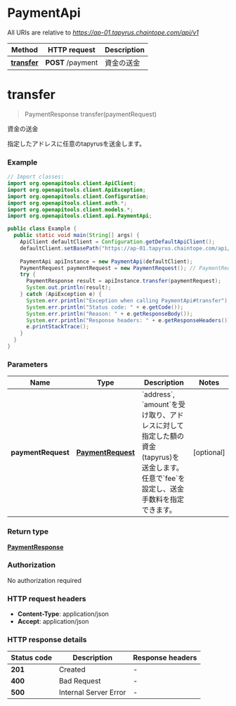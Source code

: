 # PaymentApi

All URIs are relative to *https://ap-01.tapyrus.chaintope.com/api/v1*

Method | HTTP request | Description
------------- | ------------- | -------------
[**transfer**](PaymentApi.md#transfer) | **POST** /payment | 資金の送金


<a name="transfer"></a>
# **transfer**
> PaymentResponse transfer(paymentRequest)

資金の送金

指定したアドレスに任意のtapyrusを送金します。

### Example
```java
// Import classes:
import org.openapitools.client.ApiClient;
import org.openapitools.client.ApiException;
import org.openapitools.client.Configuration;
import org.openapitools.client.auth.*;
import org.openapitools.client.models.*;
import org.openapitools.client.api.PaymentApi;

public class Example {
  public static void main(String[] args) {
    ApiClient defaultClient = Configuration.getDefaultApiClient();
    defaultClient.setBasePath("https://ap-01.tapyrus.chaintope.com/api/v1");
    
    PaymentApi apiInstance = new PaymentApi(defaultClient);
    PaymentRequest paymentRequest = new PaymentRequest(); // PaymentRequest | `address`, `amount`を受け取り、アドレスに対して指定した額の資金(tapyrus)を送金します。 任意で`fee`を設定し、送金手数料を指定できます。 
    try {
      PaymentResponse result = apiInstance.transfer(paymentRequest);
      System.out.println(result);
    } catch (ApiException e) {
      System.err.println("Exception when calling PaymentApi#transfer");
      System.err.println("Status code: " + e.getCode());
      System.err.println("Reason: " + e.getResponseBody());
      System.err.println("Response headers: " + e.getResponseHeaders());
      e.printStackTrace();
    }
  }
}
```

### Parameters

Name | Type | Description  | Notes
------------- | ------------- | ------------- | -------------
 **paymentRequest** | [**PaymentRequest**](PaymentRequest.md)| &#x60;address&#x60;, &#x60;amount&#x60;を受け取り、アドレスに対して指定した額の資金(tapyrus)を送金します。 任意で&#x60;fee&#x60;を設定し、送金手数料を指定できます。  | [optional]

### Return type

[**PaymentResponse**](PaymentResponse.md)

### Authorization

No authorization required

### HTTP request headers

 - **Content-Type**: application/json
 - **Accept**: application/json

### HTTP response details
| Status code | Description | Response headers |
|-------------|-------------|------------------|
**201** | Created |  -  |
**400** | Bad Request |  -  |
**500** | Internal Server Error |  -  |

